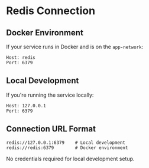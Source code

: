 # Redis Connection

## Docker Environment

If your service runs in Docker and is on the `app-network`:

```
Host: redis
Port: 6379
```

## Local Development

If you're running the service locally:

```
Host: 127.0.0.1
Port: 6379
```

## Connection URL Format

```
redis://127.0.0.1:6379    # Local development
redis://redis:6379        # Docker environment
```

No credentials required for local development setup.
